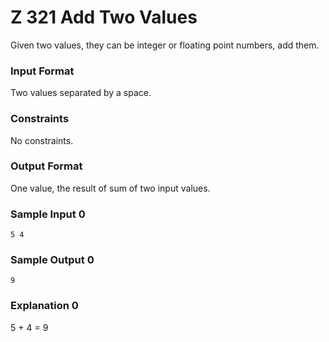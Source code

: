 # Z 321 Add Two Values

Given two values, they can be integer or floating point numbers, add them.

### Input Format

Two values separated by a space.

### Constraints

No constraints.

### Output Format

One value, the result of sum of two input values.

### Sample Input 0

```
5 4
```

### Sample Output 0

```
9
```

### Explanation 0

5 + 4 = 9
